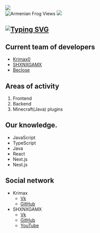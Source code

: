 ![](https://media.discordapp.net/attachments/1051126778170703952/1081956598580260964/armenianfrogs-Banner.png?width=696&height=348)<br/>
![]( https://komarev.com/ghpvc/?username=armenian-frog&label=Profile%20views&color=green&style=for-the-badge "Armenian Frog Views" )
[![](https://img.shields.io/static/v1?label=Armenian+Frog&message=Discord&color=blue&style=for-the-badge&logo=discord)](https://link.com "Official Discord Server")


[![Typing SVG](https://readme-typing-svg.demolab.com/?lines=The+development+team)](https://git.io/typing-svg)
------------------

## Current team of developers
* [Krimax0](https://github.com/Krimax0 "Krimax#7574")
* [SHXNXGAMX](https://github.com/SHXNXGAMX "SHXNXGAMX#2084")
* [Beclose](https:// "Beclose#6553")

## Areas of activity
1. Frontend
3. Backend
2. Minecraft(Java) plugins

## Our knowledge.
* JavaScript
* TypeScript
* Java
* React
* Next.js
* Nest.js

## Social network
* Krimax
   * [Vk](https://vk.com/krimax0 "Михаил Король")
   * [GitHub](https://github.com/Krimax0 "GitHub")
* SHXNXGAMX
   * [Vk](https://vk.com/dxxth_brxgxr "Alexander Veselev")
   * [GitHub](https://github.com/SHXNXGAMX "GitHub")
   * [YouTube](https://www.youtube.com/channel/UCgMMBTrhNsrjIiu-gIH0nDA/ "GitHub")
